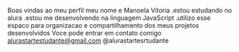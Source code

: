 Boas vindas ao meu perfil 
meu nome e Manoela Vitoria
.estou estudando no alura
.estou me desenvolvendo na linguagem JavaScript
.utilizo esse espaco para organizacao e compartilhamento dos meus projetos desenvolvidos
Voce pode entrar em contato comigo
alurastartestudante@gmail.com
@alurastartesrtudante
